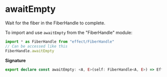 # awaitEmpty

Wait for the fiber in the FiberHandle to complete.

To import and use `awaitEmpty` from the "FiberHandle" module:

```ts
import * as FiberHandle from "effect/FiberHandle"
// Can be accessed like this
FiberHandle.awaitEmpty
```

**Signature**

```ts
export declare const awaitEmpty: <A, E>(self: FiberHandle<A, E>) => Effect.Effect<void, E>
```
